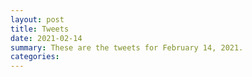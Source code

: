 ```yaml
---
layout: post
title: Tweets
date: 2021-02-14
summary: These are the tweets for February 14, 2021.
categories:
---
```



